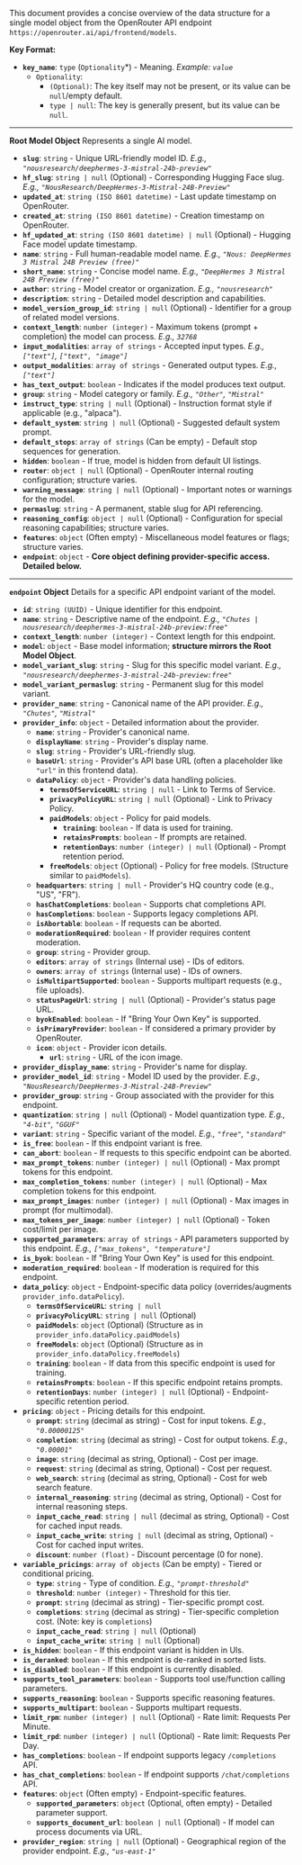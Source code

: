 This document provides a concise overview of the data structure for a single model object from the OpenRouter API endpoint `https://openrouter.ai/api/frontend/models`.

**Key Format:**
* **`key_name`**: `type` (`Optionality`*) - Meaning. *Example: `value`*
    * `Optionality`:
        * `(Optional)`: The key itself may not be present, or its value can be `null`/empty default.
        * `type | null`: The key is generally present, but its value can be `null`.

---

**Root Model Object**
Represents a single AI model.

* **`slug`**: `string` - Unique URL-friendly model ID. *E.g., `"nousresearch/deephermes-3-mistral-24b-preview"`*
* **`hf_slug`**: `string | null` (Optional) - Corresponding Hugging Face slug. *E.g., `"NousResearch/DeepHermes-3-Mistral-24B-Preview"`*
* **`updated_at`**: `string (ISO 8601 datetime)` - Last update timestamp on OpenRouter.
* **`created_at`**: `string (ISO 8601 datetime)` - Creation timestamp on OpenRouter.
* **`hf_updated_at`**: `string (ISO 8601 datetime) | null` (Optional) - Hugging Face model update timestamp.
* **`name`**: `string` - Full human-readable model name. *E.g., `"Nous: DeepHermes 3 Mistral 24B Preview (free)"`*
* **`short_name`**: `string` - Concise model name. *E.g., `"DeepHermes 3 Mistral 24B Preview (free)"`*
* **`author`**: `string` - Model creator or organization. *E.g., `"nousresearch"`*
* **`description`**: `string` - Detailed model description and capabilities.
* **`model_version_group_id`**: `string | null` (Optional) - Identifier for a group of related model versions.
* **`context_length`**: `number (integer)` - Maximum tokens (prompt + completion) the model can process. *E.g., `32768`*
* **`input_modalities`**: `array of strings` - Accepted input types. *E.g., `["text"]`, `["text", "image"]`*
* **`output_modalities`**: `array of strings` - Generated output types. *E.g., `["text"]`*
* **`has_text_output`**: `boolean` - Indicates if the model produces text output.
* **`group`**: `string` - Model category or family. *E.g., `"Other"`, `"Mistral"`*
* **`instruct_type`**: `string | null` (Optional) - Instruction format style if applicable (e.g., "alpaca").
* **`default_system`**: `string | null` (Optional) - Suggested default system prompt.
* **`default_stops`**: `array of strings` (Can be empty) - Default stop sequences for generation.
* **`hidden`**: `boolean` - If true, model is hidden from default UI listings.
* **`router`**: `object | null` (Optional) - OpenRouter internal routing configuration; structure varies.
* **`warning_message`**: `string | null` (Optional) - Important notes or warnings for the model.
* **`permaslug`**: `string` - A permanent, stable slug for API referencing.
* **`reasoning_config`**: `object | null` (Optional) - Configuration for special reasoning capabilities; structure varies.
* **`features`**: `object` (Often empty) - Miscellaneous model features or flags; structure varies.
* **`endpoint`**: `object` - **Core object defining provider-specific access. Detailed below.**

---

**`endpoint` Object**
Details for a specific API endpoint variant of the model.

* **`id`**: `string (UUID)` - Unique identifier for this endpoint.
* **`name`**: `string` - Descriptive name of the endpoint. *E.g., `"Chutes | nousresearch/deephermes-3-mistral-24b-preview:free"`*
* **`context_length`**: `number (integer)` - Context length for this endpoint.
* **`model`**: `object` - Base model information; **structure mirrors the Root Model Object**.
* **`model_variant_slug`**: `string` - Slug for this specific model variant. *E.g., `"nousresearch/deephermes-3-mistral-24b-preview:free"`*
* **`model_variant_permaslug`**: `string` - Permanent slug for this model variant.
* **`provider_name`**: `string` - Canonical name of the API provider. *E.g., `"Chutes"`, `"Mistral"`*
* **`provider_info`**: `object` - Detailed information about the provider.
    * **`name`**: `string` - Provider's canonical name.
    * **`displayName`**: `string` - Provider's display name.
    * **`slug`**: `string` - Provider's URL-friendly slug.
    * **`baseUrl`**: `string` - Provider's API base URL (often a placeholder like `"url"` in this frontend data).
    * **`dataPolicy`**: `object` - Provider's data handling policies.
        * **`termsOfServiceURL`**: `string | null` - Link to Terms of Service.
        * **`privacyPolicyURL`**: `string | null` (Optional) - Link to Privacy Policy.
        * **`paidModels`**: `object` - Policy for paid models.
            * **`training`**: `boolean` - If data is used for training.
            * **`retainsPrompts`**: `boolean` - If prompts are retained.
            * **`retentionDays`**: `number (integer) | null` (Optional) - Prompt retention period.
        * **`freeModels`**: `object` (Optional) - Policy for free models. (Structure similar to `paidModels`).
    * **`headquarters`**: `string | null` - Provider's HQ country code (e.g., "US", "FR").
    * **`hasChatCompletions`**: `boolean` - Supports chat completions API.
    * **`hasCompletions`**: `boolean` - Supports legacy completions API.
    * **`isAbortable`**: `boolean` - If requests can be aborted.
    * **`moderationRequired`**: `boolean` - If provider requires content moderation.
    * **`group`**: `string` - Provider group.
    * **`editors`**: `array of strings` (Internal use) - IDs of editors.
    * **`owners`**: `array of strings` (Internal use) - IDs of owners.
    * **`isMultipartSupported`**: `boolean` - Supports multipart requests (e.g., file uploads).
    * **`statusPageUrl`**: `string | null` (Optional) - Provider's status page URL.
    * **`byokEnabled`**: `boolean` - If "Bring Your Own Key" is supported.
    * **`isPrimaryProvider`**: `boolean` - If considered a primary provider by OpenRouter.
    * **`icon`**: `object` - Provider icon details.
        * **`url`**: `string` - URL of the icon image.
* **`provider_display_name`**: `string` - Provider's name for display.
* **`provider_model_id`**: `string` - Model ID used by the provider. *E.g., `"NousResearch/DeepHermes-3-Mistral-24B-Preview"`*
* **`provider_group`**: `string` - Group associated with the provider for this endpoint.
* **`quantization`**: `string | null` (Optional) - Model quantization type. *E.g., `"4-bit"`, `"GGUF"`*
* **`variant`**: `string` - Specific variant of the model. *E.g., `"free"`, `"standard"`*
* **`is_free`**: `boolean` - If this endpoint variant is free.
* **`can_abort`**: `boolean` - If requests to this specific endpoint can be aborted.
* **`max_prompt_tokens`**: `number (integer) | null` (Optional) - Max prompt tokens for this endpoint.
* **`max_completion_tokens`**: `number (integer) | null` (Optional) - Max completion tokens for this endpoint.
* **`max_prompt_images`**: `number (integer) | null` (Optional) - Max images in prompt (for multimodal).
* **`max_tokens_per_image`**: `number (integer) | null` (Optional) - Token cost/limit per image.
* **`supported_parameters`**: `array of strings` - API parameters supported by this endpoint. *E.g., `["max_tokens", "temperature"]`*
* **`is_byok`**: `boolean` - If "Bring Your Own Key" is used for this endpoint.
* **`moderation_required`**: `boolean` - If moderation is required for this endpoint.
* **`data_policy`**: `object` - Endpoint-specific data policy (overrides/augments `provider_info.dataPolicy`).
    * **`termsOfServiceURL`**: `string | null`
    * **`privacyPolicyURL`**: `string | null` (Optional)
    * **`paidModels`**: `object` (Optional) (Structure as in `provider_info.dataPolicy.paidModels`)
    * **`freeModels`**: `object` (Optional) (Structure as in `provider_info.dataPolicy.freeModels`)
    * **`training`**: `boolean` - If data from this specific endpoint is used for training.
    * **`retainsPrompts`**: `boolean` - If this specific endpoint retains prompts.
    * **`retentionDays`**: `number (integer) | null` (Optional) - Endpoint-specific retention period.
* **`pricing`**: `object` - Pricing details for this endpoint.
    * **`prompt`**: `string` (decimal as string) - Cost for input tokens. *E.g., `"0.00000125"`*
    * **`completion`**: `string` (decimal as string) - Cost for output tokens. *E.g., `"0.00001"`*
    * **`image`**: `string` (decimal as string, Optional) - Cost per image.
    * **`request`**: `string` (decimal as string, Optional) - Cost per request.
    * **`web_search`**: `string` (decimal as string, Optional) - Cost for web search feature.
    * **`internal_reasoning`**: `string` (decimal as string, Optional) - Cost for internal reasoning steps.
    * **`input_cache_read`**: `string | null` (decimal as string, Optional) - Cost for cached input reads.
    * **`input_cache_write`**: `string | null` (decimal as string, Optional) - Cost for cached input writes.
    * **`discount`**: `number (float)` - Discount percentage (0 for none).
* **`variable_pricings`**: `array of objects` (Can be empty) - Tiered or conditional pricing.
    * **`type`**: `string` - Type of condition. *E.g., `"prompt-threshold"`*
    * **`threshold`**: `number (integer)` - Threshold for this tier.
    * **`prompt`**: `string` (decimal as string) - Tier-specific prompt cost.
    * **`completions`**: `string` (decimal as string) - Tier-specific completion cost. (Note: key is `completions`)
    * **`input_cache_read`**: `string | null` (Optional)
    * **`input_cache_write`**: `string | null` (Optional)
* **`is_hidden`**: `boolean` - If this endpoint variant is hidden in UIs.
* **`is_deranked`**: `boolean` - If this endpoint is de-ranked in sorted lists.
* **`is_disabled`**: `boolean` - If this endpoint is currently disabled.
* **`supports_tool_parameters`**: `boolean` - Supports tool use/function calling parameters.
* **`supports_reasoning`**: `boolean` - Supports specific reasoning features.
* **`supports_multipart`**: `boolean` - Supports multipart requests.
* **`limit_rpm`**: `number (integer) | null` (Optional) - Rate limit: Requests Per Minute.
* **`limit_rpd`**: `number (integer) | null` (Optional) - Rate limit: Requests Per Day.
* **`has_completions`**: `boolean` - If endpoint supports legacy `/completions` API.
* **`has_chat_completions`**: `boolean` - If endpoint supports `/chat/completions` API.
* **`features`**: `object` (Often empty) - Endpoint-specific features.
    * **`supported_parameters`**: `object` (Optional, often empty) - Detailed parameter support.
    * **`supports_document_url`**: `boolean | null` (Optional) - If model can process documents via URL.
* **`provider_region`**: `string | null` (Optional) - Geographical region of the provider endpoint. *E.g., `"us-east-1"`*